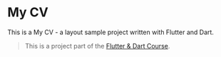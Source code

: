 # My CV

This is a My CV - a layout sample project written with Flutter and Dart.

>This is a project part of the [Flutter & Dart Course](https://www.udemy.com/course/mobile-app-development-with-flutter/).
